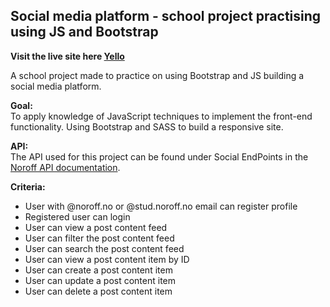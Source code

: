 ## Social media platform - school project practising using JS and Bootstrap 

**Visit the live site here [Yello](https://timely-unicorn-ff32cd.netlify.app/)**

A school project made to practice on using Bootstrap and JS building a social media platform. 

**Goal:**<br/> 
To apply knowledge of JavaScript techniques to implement the front-end functionality. Using Bootstrap and SASS to build a responsive site. 

**API:**<br/> 
The API used for this project can be found under Social EndPoints in the [Noroff API documentation](https://noroff-api-docs.netlify.app/).

**Criteria:**
- User with @noroff.no or @stud.noroff.no email can register profile
- Registered user can login
- User can view a post content feed
- User can filter the post content feed
- User can search the post content feed
- User can view a post content item by ID
- User can create a post content item
- User can update a post content item
- User can delete a post content item



